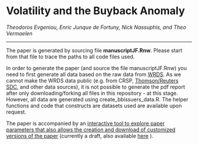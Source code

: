 # Volatility and the Buyback Anomaly
*Theodoros Evgeniou, Enric Junque de Fortuny, Nick Nassuphis, and Theo Vermaelen*

<hr>


The paper is generated by sourcing file **manuscriptJF.Rnw**. Please start from that file to trace the paths to all code files used. 

In order to generate the paper (and source the file manuscriptJF.Rnw) you need to first generate all data based on the raw data from [WRDS](https://wrds-web.wharton.upenn.edu). As we cannot make the WRDS data public (e.g. from CRSP, [Thomson/Reuters SDC](http://thomsonreuters.com/en/products-services/financial/market-data/sdc-platinum.html),  and other data sources), it is not possible to generate the pdf report after only downloading/forking all files in this repository - at this stage. However, all data are generated using create_bbissuers_data.R. The helper functions and code that constructs are datasets used are available upon request. 

The paper is accompanied by an [interactive tool to explore paper parameters that also allows the creation and download of customized versions of the paper](https://inseaddataanalytics.shinyapps.io/index/) (currently a draft, also available [here](https://bda.insead.edu/BuybacksIssuers/) ).
